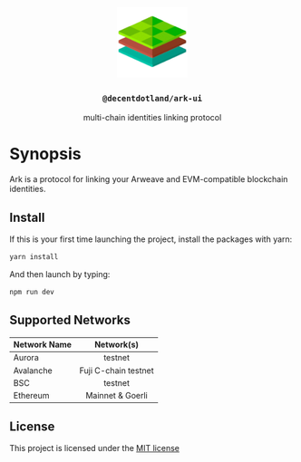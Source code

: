 <p align="center">
  <a href="https://decent.land">
    <img src="./img/logo25.png" height="124">
  </a>
  <h3 align="center"><code>@decentdotland/ark-ui</code></h3>
  <p align="center">multi-chain identities linking protocol</p>
</p>

# Synopsis
Ark is a protocol for linking your Arweave and EVM-compatible blockchain identities.

## Install
If this is your first time launching the project, install the packages with yarn:
```sh
yarn install
```

And then launch by typing:
```sh
npm run dev
```

## Supported Networks
| Network Name  | Network(s) |
| ------------- |:-------------:|
| Aurora      | testnet     |
| Avalanche      | Fuji C-chain testnet     |
| BSC | testnet |
| Ethereum      | Mainnet & Goerli     |



## License
This project is licensed under the [MIT license](./LICENSE)
